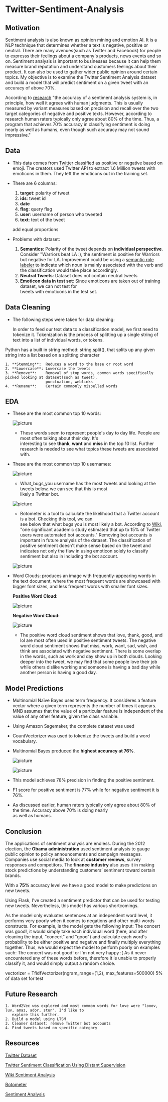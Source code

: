 # Twitter-Sentiment-Analysis

## Motivation 
Sentiment analysis is also known as opinion mining and emotion AI. It is a NLP technique that determines whether a text is negative, positive or neutral. There are many avenues(such as Twitter and Facebook) for people to expresss their feelings about a company's products, news events and so on. Sentiment analysis is important to businesses because it can help them measure brand reputation and understand customers feelings about their product. It can also be used to gather wider public opinion around certain topics. My objective is to examine the Twitter Sentiment Analysis dataset and build a model that will predict sentiment on a given tweet with an accuracy of above 70%. 

According to [research](https://en.wikipedia.org/wiki/Sentiment_analysis) "the accuracy of a sentiment analysis system is, in principle, how well it agrees with human judgments. This is usually measured by variant measures based on precision and recall over the two target categories of negative and positive texts. However, according to research human raters typically only agree about 80% of the time. Thus, a program that achieves 70% accuracy in classifying sentiment is doing nearly as well as humans, even though such accuracy may not sound impressive."


## Data

* This data comes from [Twitter](https://www.kaggle.com/kazanova/sentiment140) classified as positive or negative based on emoji. The creators used Twitter API to extract 1.6 Million tweets with emoticons in them. They left the emoticons out in the training set.

* There are 6 columns:
    1. **target**: polarity of tweet
    2. **ids**: tweet id
    3. **date**
    4. **flag**: query flag
    5. **user**: username of person who tweeted
    6. **text**: text of the tweet

    add equal proportions

* Problems with dataset:

    1. **Semantics**: Polarity of the tweet depends on **individual perspective**. Consider "Warriors beat LA :), the 
                      sentiment is positive for Warriors but negative for LA. Improvement could be using a [semantic role labeler](https://cs.stanford.edu/people/alecmgo/papers/TwitterDistantSupervision09.pdf) to indicate which noun is mainly associated with the verb and the classification would take place accordingly.
    2. **Neutral Tweets**: Dataset does not contain neutral tweets
    3. **Emoticon data in test set**: Since emoticons are taken out of training dataset, we can not test for   
                      tweets with emoticons in the test set.


## Data Cleaning

* The following steps were taken for data cleaning:

    In order to feed our text data to a classification model, we first need to tokenize it.
Tokenization is the process of splitting up a single string of text into a list of individual words, or tokens.

Python has a built in string method: string.split(), that splits up any given string into a list based on a splitting character


    1. **Stemming**:  Reduces a word to the base or root word
    2. **Lowercase**: Lowercase the tweets
    3. **Remove**:    Removal of stop words, common words specifically picked looking at dataset(such as tweet),  
                      punctuation, weblinks
    4. **Rename**:    Certain commonly mispelled words
                      

## EDA

* These are the most common top 10 words:

    ![picture](Images/Top_Ten_Words.png)

  
    * These words seem to represent people's day to day life. People are most often talking about their day. It's  
      interesting to see **thank**, **want** and **miss** in the top 10 list. Further research is needed to see what topics these tweets are associated with.


* These are the most common top 10 usernames:

    ![picture](Images/Top_Ten_Usernames.png)

    * What_bugs_you username has the most tweets and looking at the tweets below, we can see that this is most     
      likely a Twitter bot. 

    ![picture](Images/What_Bugs_You.png)

    * Botometer is a tool to calculate the likelihood that a Twitter account is a bot. Checking this tool, we can  
      see below that what bugs you is most likely a bot. According to [Wiki](https://en.wikipedia.org/wiki/Twitter_bot), "one significant academic study estimated that up to 15% of Twitter users were automated bot accounts." Removing bot accounts is important in future analysis of the dataset. The classification of positive sentiment doesn't make sense based on the tweet and indicates not only the flaw in using emoticon solely to classify sentiment but also in including the bot account.

    ![picture](Images/Botometer_Check.png)


* Word Clouds:
    produces an image with frequently-appearing words in the text document, where the most frequent words are showcased with bigger font sizes, and less frequent words with smaller font sizes.

    **Positive Word Cloud**:

    ![picture](Images/Positive_Word_Cloud.png)


    **Negative Word Cloud:**

    ![picture](Images/Negative_Word_Cloud.png)

    * The positive word cloud sentiment shows that love, thank, good, and lol are most often used in positive sentiment tweets. The negative word cloud sentiment shows that miss, work, want, sad, wish, and think are associated with negative sentiment. There is some overlap in the words, such as work and day show up in both clouds. Looking deeper into the tweet, we may find that some people love their job while others dislike working and someone is having a bad day while another person is having a good day.

## Model Predictions

* Multinomial Naïve Bayes uses term frequency. It consideres a feature vector where a given term represents the number of times it appears. MNB assumes that the value of a particular feature is independent of the value of any other feature, given the class variable.

* Using Amazon Sagemaker, the complete dataset was used
* CountVectorizer was used to tokenize the tweets and build a word vocabulary.

* Multinomial Bayes produced the **highest accuracy at 76%**.

    ![picture](Images/Scores.png)

    ![picture](Images/MNB_Confusion_Matrix.png)
    
* This model achieves 78% precision in finding the positive sentiment. 

* F1 score for positive sentiment is 77% while for negative sentiment it is 76%.

* As discussed earlier, human raters typically only agree about 80% of the time. Accuracy above 70% is doing nearly  
  as well as humans. 


## Conclusion

The applications of sentiment analysis are endless. During the 2012 election, the **Obama administration** used sentiment analysis to gauge public opinion to policy announcements and campaign messages. Companies use social media to look at **customer reviews**, survey responses and competitors. The **finance industry** also uses it in making stock predictions by understanding customers’ sentiment toward certain brands. 

With a **75%** accuracy level we have a good model to make predictions on new tweets. 

Using Flask, I've created a sentiment predictor that can be used for testing new tweets. Nevertheless, this model has various shortcomings.

As the model only evaluates sentences at an independent word level, it performs very poorly when it comes to negations and other multi-words constructs. For example, is the model gets the following input: The concert was good!, it would simply take each individual word (here, and after cleaning the input, \"concert\" and \"good\") and calculate each word's probability to be either positive and negative and finally multiply everything together. Thus, we would expect the model to perform poorly on examples such: The concert was not good! or I'm not very happy :(
    As it never encountered any of these words before, therefore it is unable to properly classify it, and would simply output a random choice.

vectorizer = TfidfVectorizer(ngram_range=(1,2), max_features=500000)  5% of data set for test
## Future Research

    1. Word2Vec was explored and most common words for love were "looov, luv, amaz, ador, stun". I'd like to   
       explore this further. 
    2. Build a model using LTSM
    3. Cleaner dataset: remove Twitter bot accounts 
    4. Find tweets based on specific category 

## Resources

[Twitter Dataset](https://www.kaggle.com/kazanova/sentiment140)

[Twitter Sentiment Classification Using Distant Supervision](https://cs.stanford.edu/people/alecmgo/papers/TwitterDistantSupervision09.pdf)

[Wiki Sentiment Analysis](https://en.wikipedia.org/wiki/Sentiment_analysis)

[Botometer](https://botometer.osome.iu.edu/)

[Sentiment Analysis](https://medium.com/retailmenot-engineering/sentiment-analysis-series-1-15-min-reading-b807db860917)



            